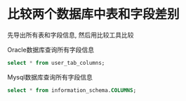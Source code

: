 # 比较两个数据库中表和字段差别


先导出所有表和字段信息, 然后用比较工具比较



Oracle数据库查询所有字段信息

```sql
select * from user_tab_columns;
```

Mysql数据库查询所有字段信息

```sql
select * from information_schema.COLUMNS;
```
